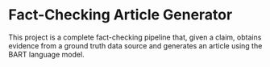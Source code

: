 # Fact-Checking Article Generator

This project is a complete fact-checking pipeline that, given a claim, obtains evidence from a ground truth data source and generates an article using the BART language model.
